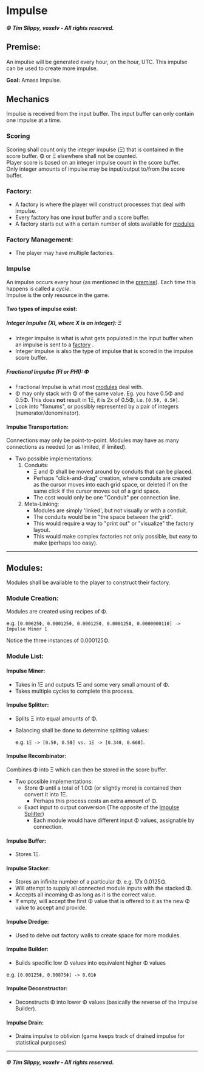 # Impulse #
##### © Tim Slippy, voxelv - All rights reserved.

## Premise: ##
An impulse will be generated every hour, on the hour, UTC. This impulse can be used to create more impulse.

**Goal:** Amass Impulse.

## Mechanics ##
Impulse is received from the input buffer. The input buffer can only contain one impulse at a time.

### Scoring
Scoring shall count only the integer impulse (Ξ) that is contained in the score buffer. Φ or Ξ elsewhere shall not be counted.  
Player score is based on an integer impulse count in the score buffer.  
Only integer amounts of impulse may be input/output to/from the score buffer.

### Factory:
* A factory is where the player will construct processes that deal with impulse.
* Every factory has one input buffer and a score buffer.
* A factory starts out with a certain number of slots available for [modules](#modules)

### Factory Management:
* The player may have multiple factories.

### Impulse
An impulse occurs every hour (as mentioned in the [premise](#premise)). Each time this happens is called a _cycle_.  
Impulse is the only resource in the game.

#### Two types of impulse exist:

##### Integer Impulse (XI, where X is an integer): Ξ
* Integer impulse is what is what gets populated in the input buffer when an impulse is sent to a [factory](#factory) .
* Integer impulse is also the type of impulse that is scored in the impulse score buffer.

##### Fractional Impulse (FI or PHI): Φ
* Fractional Impulse is what _most_ [modules](#modules) deal with.
* Φ may only stack with Φ of the same value. Eg. you have 0.5Φ and 0.5Φ. This does **not** result in 1Ξ, it is 2x of 0.5Φ, i.e. `[0.5Φ, 0.5Φ]`.
* Look into "fixnums", or possibly represented by a pair of integers (numerator/denominator).

#### Impulse Transportation:
Connections may only be point-to-point. 
Modules may have as many connections as needed (or as limited, if limited).

* Two possible implementations:
    1. Conduits: 
        * Ξ and Φ shall be moved around by conduits that can be placed.
        * Perhaps "click-and-drag" creation, where conduits are created as the cursor moves into each grid space, or deleted if on the same click if the cursor moves out of a grid space.
        * The cost would only be one "Conduit" per connection line.
    2. Meta-Linking:
        * Modules are simply 'linked', but not visually or with a conduit.
        * The conduits would be in "the space between the grid".
        * This would require a way to "print out" or "visualize" the factory layout.
        * This would make complex factories not only possible, but easy to make (perhaps too easy).

---

## Modules: ##
Modules shall be available to the player to construct their factory.

### Module Creation:
Modules are created using recipes of Φ.

e.g. `[0.00625Φ, 0.000125Φ, 0.000125Φ, 0.000125Φ, 0.000000011Φ] -> Impulse Miner 1`

Notice the three instances of 0.000125Φ.

### Module List:

#### Impulse Miner:
* Takes in 1Ξ and outputs 1Ξ and some very small amount of Φ. 
* Takes multiple cycles to complete this process.

#### Impulse Splitter:
* Splits Ξ into equal amounts of Φ. 
* Balancing shall be done to determine splitting values: 

  e.g. `1Ξ -> [0.5Φ, 0.5Φ] vs. 1Ξ -> [0.34Φ, 0.66Φ]`.

#### Impulse Recombinator:
Combines Φ into Ξ which can then be stored in the score buffer.

* Two possible implementations:
  * Store Φ until a total of 1.0Φ (or slightly more) is contained then convert it into 1Ξ.
    * Perhaps this process costs an extra amount of Φ.
  * Exact input to output conversion (The opposite of the [Impulse Splitter](#impulse-splitter))
    * Each module would have different input Φ values, assignable by connection.

#### Impulse Buffer:
* Stores 1Ξ.

#### Impulse Stacker:
* Stores an infinite number of a particular Φ. e.g. 17x 0.0125Φ.
* Will attempt to supply all connected module inputs with the stacked Φ.
* Accepts all incoming Φ as long as it is the correct value.
* If empty, will accept the first Φ value that is offered to it as the new Φ value to accept and provide.

#### Impulse Dredge:
* Used to delve out factory walls to create space for more modules.

#### Impulse Builder:
* Builds specific low Φ values into equivalent higher Φ values

e.g. `[0.00125Φ, 0.00875Φ] -> 0.01Φ`

#### Impulse Deconstructor:
* Deconstructs Φ into lower Φ values (basically the reverse of the Impulse Builder).

#### Impulse Drain:
* Drains impulse to oblivion (game keeps track of drained impulse for statistical purposes)

---
##### © Tim Slippy, voxelv - All rights reserved.
